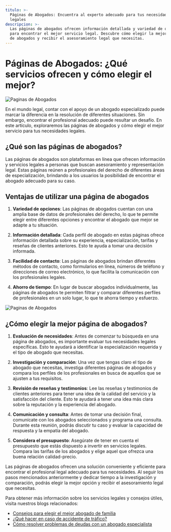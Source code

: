 ```yaml
---
titulo: >-
  Páginas de Abogados: Encuentra al experto adecuado para tus necesidades
  legales
descripcion: >-
  Las páginas de abogados ofrecen información detallada y variedad de opciones
  para encontrar el mejor servicio legal. Descubre cómo elegir la mejor página
  de abogados y recibir el asesoramiento legal que necesitas.
---
```


# Páginas de Abogados: ¿Qué servicios ofrecen y cómo elegir el mejor?

![Paginas de Abogados](./img/paginas-de-abogados-1.webp)


En el mundo legal, contar con el apoyo de un abogado especializado puede marcar la diferencia en la resolución de diferentes situaciones. Sin embargo, encontrar el profesional adecuado puede resultar un desafío. En este artículo, exploraremos las páginas de abogados y cómo elegir el mejor servicio para tus necesidades legales.

## ¿Qué son las páginas de abogados?

Las páginas de abogados son plataformas en línea que ofrecen información y servicios legales a personas que buscan asesoramiento y representación legal. Estas páginas reúnen a profesionales del derecho de diferentes áreas de especialización, brindando a los usuarios la posibilidad de encontrar el abogado adecuado para su caso.

## Ventajas de utilizar una página de abogados

1. **Variedad de opciones**: Las páginas de abogados cuentan con una amplia base de datos de profesionales del derecho, lo que te permite elegir entre diferentes opciones y encontrar el abogado que mejor se adapte a tu situación.

2. **Información detallada**: Cada perfil de abogado en estas páginas ofrece información detallada sobre su experiencia, especialización, tarifas y reseñas de clientes anteriores. Esto te ayuda a tomar una decisión informada.

3. **Facilidad de contacto**: Las páginas de abogados brindan diferentes métodos de contacto, como formularios en línea, números de teléfono y direcciones de correo electrónico, lo que facilita la comunicación con los profesionales legales.

4. **Ahorro de tiempo**: En lugar de buscar abogados individualmente, las páginas de abogados te permiten filtrar y comparar diferentes perfiles de profesionales en un solo lugar, lo que te ahorra tiempo y esfuerzo.

![Paginas de Abogados](./img/paginas-de-abogados-2.webp)

## ¿Cómo elegir la mejor página de abogados?

1. **Evaluación de necesidades**: Antes de comenzar tu búsqueda en una página de abogados, es importante evaluar tus necesidades legales específicas. Esto te ayudará a identificar la especialización requerida y el tipo de abogado que necesitas.

2. **Investigación y comparación**: Una vez que tengas claro el tipo de abogado que necesitas, investiga diferentes páginas de abogados y compara los perfiles de los profesionales en busca de aquellos que se ajusten a tus requisitos.

3. **Revisión de reseñas y testimonios**: Lee las reseñas y testimonios de clientes anteriores para tener una idea de la calidad del servicio y la satisfacción del cliente. Esto te ayudará a tener una idea más clara sobre la reputación y la experiencia del abogado.

4. **Comunicación y consulta**: Antes de tomar una decisión final, comunícate con los abogados seleccionados y programa una consulta. Durante esta reunión, podrás discutir tu caso y evaluar la capacidad de respuesta y la empatía del abogado.

5. **Considera el presupuesto**: Asegúrate de tener en cuenta el presupuesto que estás dispuesto a invertir en servicios legales. Compara las tarifas de los abogados y elige aquel que ofrezca una buena relación calidad-precio.



Las páginas de abogados ofrecen una solución conveniente y eficiente para encontrar el profesional legal adecuado para tus necesidades. Al seguir los pasos mencionados anteriormente y dedicar tiempo a la investigación y comparación, podrás elegir la mejor opción y recibir el asesoramiento legal que necesitas.

Para obtener más información sobre los servicios legales y consejos útiles, visita nuestros blogs relacionados:

- [Consejos para elegir el mejor abogado de familia](buenos-abogados-de-familia)
- [¿Qué hacer en caso de accidente de tráfico?](abogado-accidente-trafico)
- [Cómo resolver problemas de deudas con un abogado especialista](abogado-especialista-en-insolvencias)
